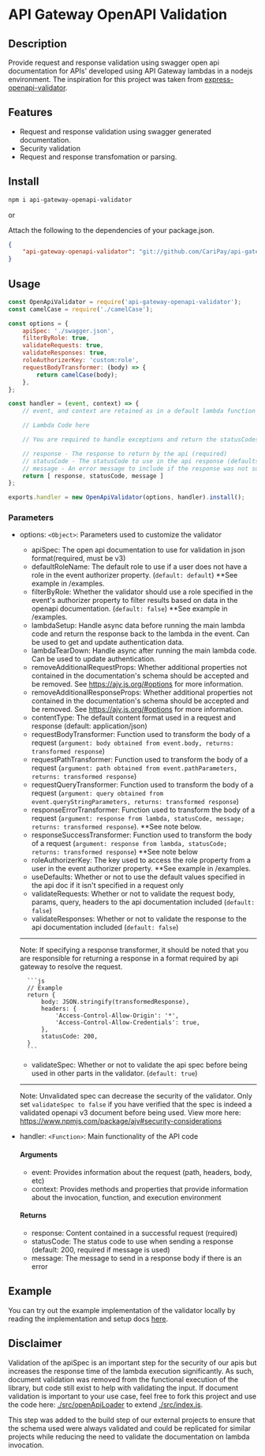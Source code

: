 # API Gateway OpenAPI Validation

## Description

Provide request and response validation using swagger open api documentation for APIs' developed using API Gateway lambdas in a nodejs environment. The inspiration for this project was taken from [express-openapi-validator](https://github.com/cdimascio/express-openapi-validator).

## Features

- Request and response validation using swagger generated documentation.
- Security validation
- Request and response transfomation or parsing.

## Install

```bash
npm i api-gateway-openapi-validator
```

or

Attach the following to the dependencies of your package.json.
```json
{
    "api-gateway-openapi-validator": "git://github.com/CariPay/api-gateway-openapi-validator.git#branch_name" 
}
```

## Usage

```js
const OpenApiValidator = require('api-gateway-openapi-validator');
const camelCase = require('./camelCase');

const options = {
    apiSpec: './swagger.json',
    filterByRole: true,
    validateRequests: true,
    validateResponses: true,
    roleAuthorizerKey: 'custom:role',
    requestBodyTransformer: (body) => {
        return camelCase(body);
    },
};

const handler = (event, context) => {
    // event, and context are retained as in a default lambda function

    // Lambda Code here

    // You are required to handle exceptions and return the statusCodes to use, else the a default response will be returned with a statusCode of 500

    // response - The response to return by the api (required)
    // statusCode - The statusCode to use in the api response (defaults to 200)
    // message - An error message to include if the response was not successful (optional)
    return [ response, statusCode, message ]
};

exports.handler = new OpenApiValidator(options, handler).install();
```

### Parameters

- options: `<Object>`: Parameters used to customize the validator

    - apiSpec: The open api documentation to use for validation in json format(required, must be v3)
    - defaultRoleName: The default role to use if a user does not have a role in the event authorizer property. (`default: default`) **See example in /examples.
    - filterByRole: Whether the validator should use a role specified in the event's authorizer property to filter results based on data in the openapi documentation. (`default: false`) **See example in /examples.
    - lambdaSetup: Handle async data before running the main lambda code and return the response back to the lambda in the event. Can be used to get and update authentication data.
    - lambdaTearDown: Handle async after running the main lambda code. Can be used to update authentication.
    - removeAdditionalRequestProps: Whether additional properties not contained in the documentation's schema should be accepted and be removed. See https://ajv.js.org/#options for more information.
    - removeAdditionalResponseProps: Whether additional properties not contained in the documentation's schema should be accepted and be removed. See https://ajv.js.org/#options for more information.
    - contentType: The default content format used in a request and response (default: application/json)
    - requestBodyTransformer: Function used to transform the body of a request (`argument: body obtained from event.body, returns: transformed response`)
    - requestPathTransformer: Function used to transform the body of a request (`argument: path obtained from event.pathParameters, returns: transformed response`)
    - requestQueryTransformer: Function used to transform the body of a request (`argument: query obtained from event.queryStringParameters, returns: transformed response`)
    - responseErrorTransformer: Function used to transform the body of a request (`argument: response from lambda, statusCode, message; returns: transformed response`). **See note below.
    - responseSuccessTransformer: Function used to transform the body of a request (`argument: response from lambda, statusCode; returns: transformed response`) **See note below
    - roleAuthorizerKey: The key used to access the role property from a user in the event authorizer property. **See example in /examples.
    - useDefaults: Whether or not to use the default values specified in the api doc if it isn't specified in a request only
    - validateRequests: Whether or not to validate the request body, params, query, headers to the api documentation included (`default: false`)
    - validateResponses: Whether or not to validate the response to the api documentation included (`default: false`)

    ***
    Note: If specifying a response transformer, it should be noted that you are responsible for returning a response in a format required by api gateway to resolve the request.

        ```js
        // Example
        return {
            body: JSON.stringify(transformedResponse),
            headers: {
                'Access-Control-Allow-Origin': '*',
                'Access-Control-Allow-Credentials': true,
            },
            statusCode: 200,
        }
        ```
    - validateSpec: Whether or not to validate the api spec before being used in other parts in the validator. (`default: true`)
    ***
    Note: Unvalidated spec can decrease the security of the validator. Only set `validateSpec to false` if you have verified that the spec is indeed a validated openapi v3 document before being used. View more here: https://www.npmjs.com/package/ajv#security-considerations
- handler: `<Function>`: Main functionality of the API code
    #### Arguments
    - event: Provides information about the request (path, headers, body, etc)
    - context: Provides methods and properties that provide information about the invocation, function, and execution environment

    #### Returns
    - response: Content contained in a successful request (required)
    - statusCode: The status code to use when sending a response (default: 200, required if message is used)
    - message: The message to send in a response body if there is an error

## Example

You can try out the example implementation of the validator locally by reading the implementation and setup docs [here](./examples/README.md).

## Disclaimer

Validation of the apiSpec is an important step for the security of our apis but increases the response time of the lambda execution significantly. As such, document validation was removed from the functional execution of the library, but code still exist to help with validating the input. If document validation is important to your use case, feel free to fork this project and use the code here: [./src/openApiLoader](./src/openApiLoader) to extend [./src/index.js](./src/index.js).

This step was added to the build step of our external projects to ensure that the schema used were always validated and could be replicated for similar projects while reducing the need to validate the documentation on lambda invocation.